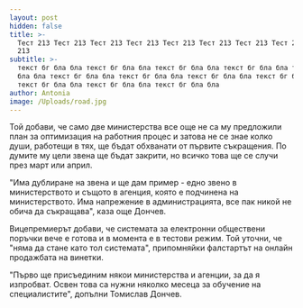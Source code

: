 ```yaml
---
layout: post
hidden: false
title: >-
  Тест 213 Тест 213 Тест 213 Тест 213 Тест 213 Тест 213 Тест 213 Тест 213 Тест
  213 
subtitle: >-
  текст бг бла бла текст бг бла бла текст бг бла бла текст бг бла бла текст бг
  бла бла текст бг бла бла текст бг бла бла текст бг бла бла текст бг бла бла
  текст бг бла бла текст бг бла бла текст бг бла бла
author: Antonia
image: /Uploads/road.jpg
---
```

Той добави, че само две министерства все още не са му предложили план за оптимизация на работния процес и затова не се знае колко души, работещи в тях, ще бъдат обхванати от първите съкращения. По думите му цели звена ще бъдат закрити, но всичко това ще се случи през март или април.

"Има дублиране на звена и ще дам пример - едно звено в министерството и същото в агенция, която е подчинена на министерството. Има напрежение в администрацията, все пак никой не обича да съкращава", каза още Дончев.


Вицепремиерът добави, че системата за електронни обществени поръчки вече е готова и в момента е в тестови режим. Той уточни, че "няма да стане като тол системата", припомняйки фалстартът на онлайн продажбата на винетки.


"Първо ще присъединим някои министерства и агенции, за да я изпробват. Освен това са нужни няколко месеца за обучение на специалистите", допълни Томислав Дончев.
